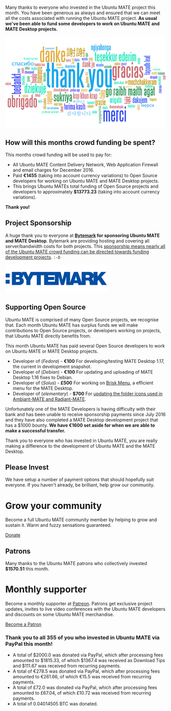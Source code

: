 <!--
.. title: Ubuntu MATE December 2016 supporters
.. slug: ubuntu-mate-december-2016-supporters
.. date: 2017-01-04 14:30:00 UTC
.. tags: Ubuntu,MATE,community,donate
.. link:
.. description: Community members who supported Ubuntu MATE this month.
.. type: text
.. author: Martin Wimpress
-->

Many thanks to everyone who invested in the Ubuntu MATE project this
month. You have been generous as always and ensured that we can meet
all the costs associated with running the Ubuntu MATE project. **As
usual we've been able to fund some developers to work on Ubuntu MATE
and MATE Desktop projects.**

<div align="center">
<img src="/gallery/blog/thankyou.png" alt="Thank you!" title="Thank You!"/>
</div>

## How will this months crowd funding be spent?

This months crowd funding will be used to pay for:

  * All Ubuntu MATE Content Delivery Network, Web Application Firewall and email charges for December 2016.
  * Paid **&euro;1455** (taking into account currency variations) to Open Source developers for working on Ubuntu MATE and MATE Desktop projects.
  * This brings Ubuntu MATEs total funding of Open Source projects and developers to approximately **$13773.23** (taking into account currency variations).

**Thank you!**

## Project Sponsorship

A huge thank you to everyone at
**[Bytemark](https://www.bytemark.co.uk/r/ubuntu-mate/) for
sponsoring Ubuntu MATE and MATE Desktop**. Bytemark are providing hosting
and covering all server/bandwidth costs for both projects. This
[sponsorship means nearly all of the Ubuntu MATE crowd
funding can be directed towards funding development
projects](https://ubuntu-mate.org/blog/bytemark-sponsor-ubuntu-mate/).
`:-D`

<div class="well bs-component">
      <a href="http://www.bytemark.co.uk/r/ubuntu-mate/"><img class="centered" src="/images/sponsors/bytemark.png" alt="Bytemark" /></a>
</div>

## Supporting Open Source

Ubuntu MATE is comprised of many Open Source projects, we recognise
that. Each month Ubuntu MATE has surplus funds we will make
contributions to Open Source projects, or developers working on
projects, that Ubuntu MATE directly benefits from.

This month Ubuntu MATE has paid several Open Source developers to work
on Ubuntu MATE or MATE Desktop projects.

  * Developer of (*Fedora*) - **&euro;100** For developing/testing MATE Desktop 1.17, the current in development snapshot.
  * Developer of (*Debian*) - **&euro;100** For updating and uploading of MATE Desktop 1.16 fixes to Debian.
  * Developer of (*Solus*) - **&pound;500** For working on [Brisk Menu](https://github.com/solus-project/brisk-menu), a efficient menu for the MATE Desktop.
  * Developer of (*elementary*) - **$700** For [updating the folder icons used in Ambiant-MATE and Radiant-MATE](https://github.com/flexiondotorg/ubuntu-mate-themes/pull/45).

Unfortunately one of the MATE Developers is having difficulty with
their bank and has been unable to receive sponsorship payments since
July 2016 and they have also completed a MATE Desktop development
project that has a $1000 bounty. **We have
&euro;1600 set aside for when we are able to make a successful
transfer.**

Thank you to everyone who has invested in Ubuntu MATE, you are really
making a difference to the development of Ubuntu MATE and the MATE
Desktop.

## Please Invest

We have setup a number of payment options that should hopefully suit
everyone. If you haven't already, be brilliant, help grow our
community.

<div class="bs-component">
    <div class="jumbotron">
        <h1>Grow your community</h1>
        <p>Become a full Ubuntu MATE community member by helping to grow and
        sustain it. Warm and fuzzy sensations guaranteed.</p>
        <a href="/donate/" class="btn btn-primary btn-lg">Donate</a>
        </p>
    </div>
</div>

## Patrons

Many thanks to the Ubuntu MATE patrons who collectively invested **$1570.51** this month.

<div class="bs-component">
    <div class="jumbotron">
        <h1>Monthly supporter</h1>
        <p>Become a monthly supporter at <a href="http://www.patreon.com/ubuntu_mate">Patreon</a>.
        Patrons get exclusive project updates, invites to live video conferences with the Ubuntu
        MATE developers and discounts on some Ubuntu MATE merchandise.</p>
        <a href="http://www.patreon.com/ubuntu_mate" class="btn btn-primary btn-lg">Become a Patron</a>
        </p>
    </div>
</div>

<h3>Thank you to all 355 of you who invested in Ubuntu MATE via PayPal this month!</h3>

  * A total of $2000.0 was donated via PayPal, which after processing fees amounted to $1815.33, of which $1367.4 was received as Download Tips and $111.67 was received from recurring payments.
  * A total of &euro;278.5 was donated via PayPal, which after processing fees amounted to &euro;261.66, of which &euro;15.5 was received from recurring payments.
  * A total of &pound;72.0 was donated via PayPal, which after processing fees amounted to &pound;67.04, of which &pound;10.72 was received from recurring payments.
  * A total of 0.04014505 BTC was donated.